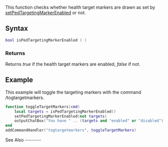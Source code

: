 This function checks whether health target markers are drawn as set by [setPedTargetingMarkerEnabled](/setPedTargetingMarkerEnabled.md "wikilink") or not.

Syntax
------

``` lua
bool isPedTargetingMarkerEnabled ( )
```

### Returns

Returns *true* if the health target markers are enabled, *false* if not.

Example
-------

<section name="Client" class="client" show="true">
This example will toggle the targeting markers with the command /togtargetmarkers.

``` lua
function toggleTargetMarkers(cmd)
    local targets = isPedTargetingMarkerEnabled()
    setPedTargetingMarkerEnabled(not targets)
    outputChatBox("You have " .. (targets and "enabled" or "disabled") .. " target markers.", 0, 255, 0, false)
end
addCommandHandler("togtargetmarkers", toggleTargetMarkers)
```

</section>
See Also
--------
